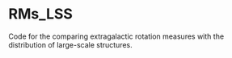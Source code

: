 # RMs_LSS
Code for the comparing extragalactic rotation measures with the distribution of large-scale structures. 
